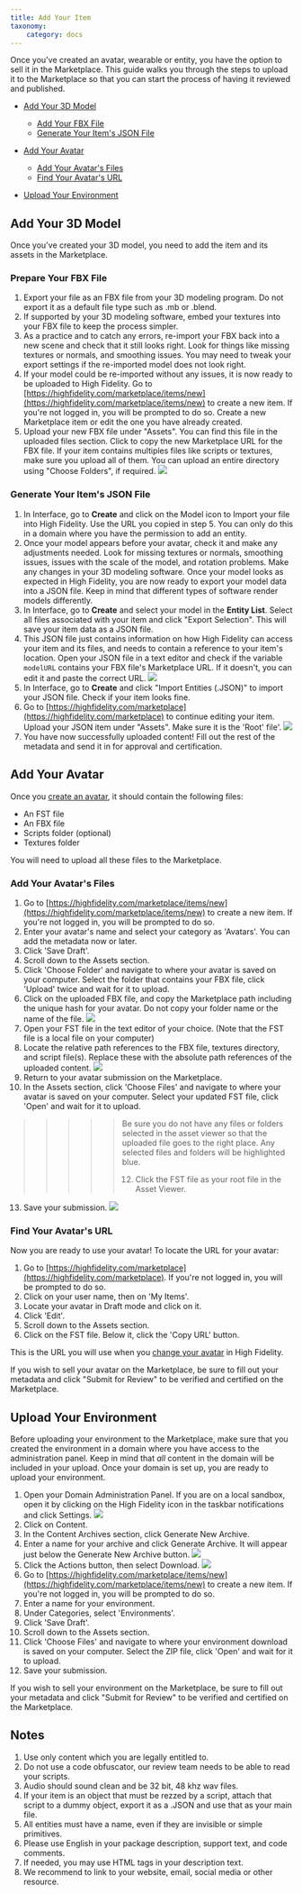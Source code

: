 ```yaml
---
title: Add Your Item
taxonomy:
    category: docs
---
```


Once you've created an avatar, wearable or entity, you have the option to sell it in the Marketplace. This guide walks you through the steps to upload it to the Marketplace so that you can start the process of having it reviewed and published. 

+ [Add Your 3D Model](#add-your-3d-model)
  + [Add Your FBX File](#add-your-fbx-file)
  + [Generate Your Item's JSON File](#generate-your-items-json-file)

+ [Add Your Avatar](#add-your-avatar)
  + [Add Your Avatar's Files](#add-your-avatars-files)
  + [Find Your Avatar's URL](#find-your-avatars-url)

+ [Upload Your Environment](#upload-your-environment)



## Add Your 3D Model

Once you've created your 3D model, you need to add the item and its assets in the Marketplace.

 ### Prepare Your FBX File

1. Export your file as an FBX file from your 3D modeling program. Do not export it as a default file type such as .mb or .blend. 
2. If supported by your 3D modeling software, embed your textures into your FBX file to keep the process simpler.
3. As a practice and to catch any errors, re-import your FBX back into a new scene and check that it still looks right. Look for things like missing textures or normals, and smoothing issues. You may need to tweak your export settings if the re-imported model does not look right.
4. If your model could be re-imported without any issues, it is now ready to be uploaded to High Fidelity. Go to [https://highfidelity.com/marketplace/items/new](https://highfidelity.com/marketplace/items/new) to create a new item. If you're not logged in, you will be prompted to do so. Create a new Marketplace item or edit the one you have already created.
5. Upload your new FBX file under "Assets". You can find this file in the uploaded files section. Click to copy the new Marketplace URL for the FBX file. If your item contains multiples files like scripts or textures, make sure you upload all of them. You can upload an entire directory using "Choose Folders", if required. ![](copy-fbx-url.PNG)

### Generate Your Item's JSON File

1. In Interface, go to **Create** and click on the Model icon to Import your file into High Fidelity. Use the URL you copied in step 5. You can only do this in a domain where you have the permission to add an entity.
2. Once your model appears before your avatar, check it and make any adjustments needed. Look for missing textures or normals, smoothing issues, issues with the scale of the model, and rotation problems. Make any changes in your 3D modeling software. Once your model looks as expected in High Fidelity, you are now ready to export your model data into a JSON file. Keep in mind that different types of software render models differently.
3. In Interface, go to **Create** and select your model in the **Entity List**. Select all files associated with your item and click "Export Selection". This will save your item data as a JSON file. 
4. This JSON file just contains information on how High Fidelity can access your item and its files, and needs to contain a reference to your item's location. Open your JSON file in a text editor and check if the variable `modelURL` contains your FBX file's Marketplace URL. If it doesn't, you can edit it and paste the correct URL. ![](model-json-url.PNG)
5. In Interface, go to **Create** and click "Import Entities (.JSON)" to import your JSON file. Check if your item looks fine. 
6. Go to [https://highfidelity.com/marketplace](https://highfidelity.com/marketplace) to continue editing your item. Upload your JSON item under "Assets". Make sure it is the 'Root' file'. ![](select-root.PNG)
7. You have now successfully uploaded content! Fill out the rest of the metadata and send it in for approval and certification.

## Add Your Avatar

Once you [create an avatar](../create-and-explore/avatars/create-avatars), it should contain the following files:
* An FST file
* An FBX file
* Scripts folder (optional)
* Textures folder

You will need to upload all these files to the Marketplace. 

### Add Your Avatar's Files

1. Go to [https://highfidelity.com/marketplace/items/new](https://highfidelity.com/marketplace/items/new) to create a new item. If you're not logged in, you will be prompted to do so.
2. Enter your avatar's name and select your category as 'Avatars'. You can add the metadata now or later. 
3. Click 'Save Draft'. 
4. Scroll down to the Assets section. 
5. Click 'Choose Folder' and navigate to where your avatar is saved on your computer. Select the folder that contains your FBX file, click 'Upload' twice and wait for it to upload.
6. Click on the uploaded FBX file, and copy the Marketplace path including the unique hash for your avatar. Do not copy your folder name or the name of the file. ![](avatar-marketplace-path.png)
7. Open your FST file in the text editor of your choice. (Note that the FST file is a local file on your computer)
8. Locate the relative path references to the FBX file, textures directory, and script file(s). Replace these with the absolute path references of the uploaded content. ![](fst-absolute.png)
9. Return to your avatar submission on the Marketplace. 
10. In the Assets section, click 'Choose Files' and navigate to where your avatar is saved on your computer. Select your updated FST file, click 'Open' and wait for it to upload.
>>>>>Be sure you do not have any files or folders selected in the asset viewer so that the uploaded file goes to the right place. Any selected files and folders will be highlighted blue.
>>>>>
>>>>>12. Click the FST file as your root file in the Asset Viewer.  
13. Save your submission. ![](marketplace-assets.png)

### Find Your Avatar's URL

Now you are ready to use your avatar! To locate the URL for your avatar:

1. Go to [https://highfidelity.com/marketplace](https://highfidelity.com/marketplace). If you're not logged in, you will be prompted to do so.
2. Click on your user name, then on 'My Items'.
3. Locate your avatar in Draft mode and click on it. 
4. Click 'Edit'.
5. Scroll down to the Assets section.
6. Click on the FST file. Below it, click the 'Copy URL' button.

This is the URL you will use when you [change your avatar](../change-avatar) in High Fidelity.

If you wish to sell your avatar on the Marketplace, be sure to fill out your metadata and click "Submit for Review" to be verified and certified on the Marketplace.

## Upload Your Environment

Before uploading your environment to the Marketplace, make sure that you created the environment in a domain where you have access to the administration panel. Keep in mind that _all_ content in the domain will be included in your upload. Once your domain is set up, you are ready to upload your environment.

1. Open your Domain Administration Panel. If you are on a local sandbox, open it by clicking on the High Fidelity icon in the taskbar notifications and click Settings. ![](sandbox-settings.png)
2. Click on Content.
3. In the Content Archives section, click Generate New Archive.
4. Enter a name for your archive and click Generate Archive. It will appear just below the Generate New Archive button. ![](environment-archive.png)
5. Click the Actions button, then select Download. ![](environment-download.png)
6. Go to [https://highfidelity.com/marketplace/items/new](https://highfidelity.com/marketplace/items/new) to create a new item. If you're not logged in, you will be prompted to do so.
7. Enter a name for your environment.
8. Under Categories, select 'Environments'.
9. Click 'Save Draft'. 
10. Scroll down to the Assets section. 
11. Click 'Choose Files' and navigate to where your environment download is saved on your computer. Select the ZIP file, click 'Open' and wait for it to upload.
12. Save your submission.

If you wish to sell your environment on the Marketplace, be sure to fill out your metadata and click "Submit for Review" to be verified and certified on the Marketplace.



## Notes

1. Use only content which you are legally entitled to.
2. Do not use a code obfuscator, our review team needs to be able to read your scripts.
3. Audio should sound clean and be 32 bit, 48 khz wav files.
4. If your item is an object that must be rezzed by a script, attach that script to a dummy object, export it as a .JSON and use that as your main file.
5. All entities must have a name, even if they are invisible or simple primitives.
6. Please use English in your package description, support text, and code comments.
7. If needed, you may use HTML tags in your description text.
8. We recommend to link to your website, email, social media or other resource.

